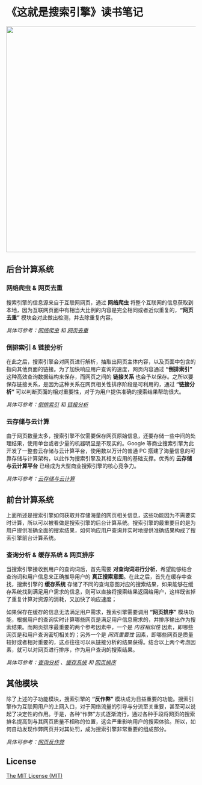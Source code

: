 # 《这就是搜索引擎》读书笔记

<div align="center">    
    <img src="https://cdn.lichangao.com/wp-content/uploads/2019/11/搜索引擎架构.png" height=600px />
</div>

## 后台计算系统

### 网络爬虫 & 网页去重

搜索引擎的信息源来自于互联网网页，通过 **网络爬虫** 将整个互联网的信息获取到本地，因为互联网页面中有相当大比例的内容是完全相同或者近似重复的，**“网页去重”** 模块会对此做出检测，并去除重复内容。

*具体可参考：[网络爬虫](./网络爬虫) 和 [网页去重](./网页去重)*

### 倒排索引 & 链接分析

在此之后，搜索引擎会对网页进行解析，抽取出网页主体内容，以及页面中包含的指向其他页面的链接。为了加快响应用户查询的速度，网页内容通过 **“倒排索引”** 这种高效查询数据结构来保存，而网页之间的 **链接关系** 也会予以保存。之所以要保存链接关系，是因为这种关系在网页相关性排序阶段是可利用的，通过 **“链接分析”** 可以判断页面的相对重要性，对于为用户提供准确的搜索结果帮助很大。

*具体可参考：[倒排索引](./倒排索引) 和 [链接分析](./链接分析)*

### 云存储与云计算

由于网页数量太多，搜索引擎不仅需要保存网页原始信息，还要存储一些中间的处理结果，使用单台或者少量的机器明显是不现实的。Google 等商业搜索引擎为此开发了一整套云存储与云计算平台，使用数以万计的普通 PC 搭建了海量信息的可靠存储与计算架构，以此作为搜索引擎及其相关应用的基础支撑。优秀的 **云存储与云计算平台** 已经成为大型商业搜索引擎的核心竞争力。

*具体可参考：[云存储与云计算](./云存储与云计算)*

## 前台计算系统

上面所述是搜索引擎如何获取并存储海量的网页相关信息，这些功能因为不需要实时计算，所以可以被看做是搜索引擎的后台计算系统。搜索引擎的最重要目的是为用户提供准确全面的搜索结果，如何响应用户查询并实时地提供准确结果构成了搜索引擎前台计算系统。

### 查询分析 & 缓存系统 & 网页排序

当搜索引擎接收到用户的查询词后，首先需要 **对查询词进行分析**，希望能够结合查询词和用户信息来正确推导用户的 **真正搜索意图**。在此之后，首先在缓存中查找，搜索引擎的 **缓存系统** 存储了不同的查询意图对应的搜索结果，如果能够在缓存系统找到满足用户需求的信息，则可以直接将搜索结果返回给用户，这样既省掉了重复计算对资源的消耗，又加快了响应速度；

如果保存在缓存的信息无法满足用户需求，搜索引擎需要调用 **“网页排序”** 模块功能，根据用户的查询实时计算哪些网页是满足用户信息需求的，并排序输出作为搜索结果。而网页排序最重要的两个参考因素中，一个是 *内容相似性* 因素，即哪些网页是和用户查询密切相关的；另外一个是 *网页重要性* 因素，即哪些网页是质量较好或者相对重要的，这点往往可以从链接分析的结果获得。结合以上两个考虑因素，就可以对网页进行排序，作为用户查询的搜索结果。

*具体可参考：[查询分析](./查询分析) 、[缓存系统](./缓存系统) 和 [网页排序](./网页排序)*

## 其他模块

除了上述的子功能模块，搜索引擎的 **“反作弊”** 模块成为日益重要的功能。搜索引擎作为互联网用户的上网入口，对于网络流量的引导与分流至关重要，甚至可以说起了决定性的作用。于是，各种“作弊”方式逐渐流行，通过各种手段将网页的搜索排名提高到与其网页质量不相称的位置，这会严重影响用户的搜索体验。所以，如何自动发现作弊网页并对其处罚，成为搜索引擎非常重要的组成部分。

*具体可参考：[网页反作弊](./网页反作弊)*

## License

[The MIT License (MIT)](./LICENSE)
